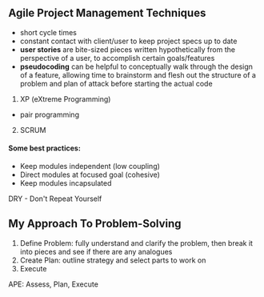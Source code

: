## Agile Project Management Techniques

- short cycle times
- constant contact with client/user to keep project specs up to date
- **user stories** are bite-sized pieces written hypothetically from the perspective of a user, to accomplish certain goals/features
- **pseudocoding** can be helpful to conceptually walk through the design of a feature, allowing time to brainstorm and flesh out the structure of a problem and plan of attack before starting the actual code

1) XP (eXtreme Programming)
- pair programming
2) SCRUM

#### Some best practices:
- Keep modules independent (low coupling)
- Direct modules at focused goal (cohesive)
- Keep modules incapsulated

DRY - Don't Repeat Yourself

## My Approach To Problem-Solving
1) Define Problem: fully understand and clarify the problem, then break it into pieces and see if there are any analogues
2) Create Plan: outline strategy and select parts to work on
3) Execute

APE: Assess, Plan, Execute
